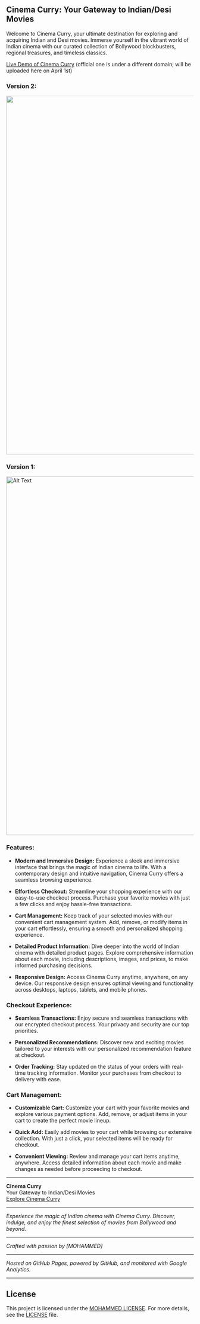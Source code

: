 ## Cinema Curry: Your Gateway to Indian/Desi Movies

Welcome to Cinema Curry, your ultimate destination for exploring and acquiring Indian and Desi movies. Immerse yourself in the vibrant world of Indian cinema with our curated collection of Bollywood blockbusters, regional treasures, and timeless classics.

[Live Demo of Cinema Curry](https://cinema-curry-mohammed.netlify.app) (official one is under a different domain; will be uploaded here on April 1st)

<!-- Embedded Gist -->
### Version 2:
<img src="https://media.giphy.com/media/sTdRdivmXb9El6uMzb/giphy.gif" style="width: 100vw">

### Version 1:
<img src="https://media.giphy.com/media/HBFbHqnvcv0eWhKjPF/giphy.gif" style="width:100vw;" alt="Alt Text">

### Features:

- **Modern and Immersive Design:** Experience a sleek and immersive interface that brings the magic of Indian cinema to life. With a contemporary design and intuitive navigation, Cinema Curry offers a seamless browsing experience.
  
- **Effortless Checkout:** Streamline your shopping experience with our easy-to-use checkout process. Purchase your favorite movies with just a few clicks and enjoy hassle-free transactions.

- **Cart Management:** Keep track of your selected movies with our convenient cart management system. Add, remove, or modify items in your cart effortlessly, ensuring a smooth and personalized shopping experience.

- **Detailed Product Information:** Dive deeper into the world of Indian cinema with detailed product pages. Explore comprehensive information about each movie, including descriptions, images, and prices, to make informed purchasing decisions.

- **Responsive Design:** Access Cinema Curry anytime, anywhere, on any device. Our responsive design ensures optimal viewing and functionality across desktops, laptops, tablets, and mobile phones.

### Checkout Experience:

- **Seamless Transactions:** Enjoy secure and seamless transactions with our encrypted checkout process. Your privacy and security are our top priorities.
  
- **Personalized Recommendations:** Discover new and exciting movies tailored to your interests with our personalized recommendation feature at checkout.

- **Order Tracking:** Stay updated on the status of your orders with real-time tracking information. Monitor your purchases from checkout to delivery with ease.

### Cart Management:

- **Customizable Cart:** Customize your cart with your favorite movies and explore various payment options. Add, remove, or adjust items in your cart to create the perfect movie lineup.

- **Quick Add:** Easily add movies to your cart while browsing our extensive collection. With just a click, your selected items will be ready for checkout.

- **Convenient Viewing:** Review and manage your cart items anytime, anywhere. Access detailed information about each movie and make changes as needed before proceeding to checkout.

---

**Cinema Curry**  
Your Gateway to Indian/Desi Movies  
[Explore Cinema Curry](#)  

---

*Experience the magic of Indian cinema with Cinema Curry. Discover, indulge, and enjoy the finest selection of movies from Bollywood and beyond.*

---

*Crafted with passion by [MOHAMMED]*  

---  

*Hosted on GitHub Pages, powered by GitHub, and monitored with Google Analytics.*

---  

## License

This project is licensed under the [MOHAMMED LICENSE](https://github.com/tech-moh-logy/MOHAMMED-License/blob/main/README.md). For more details, see the [LICENSE](https://github.com/tech-moh-logy/MOHAMMED-License/blob/main/README.md) file.
